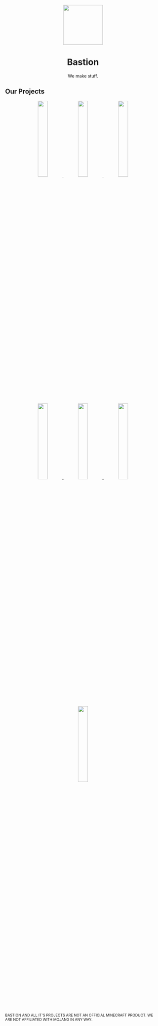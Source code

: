 <p align="center"><img src="https://bastionmc.github.io/github/assets/profile/organisation_icon.png" height="128px" width="128px"></p>
<h1 align="center">Bastion</h1><p align="center">We make stuff.</p>

## Our Projects
<p align="center">
<a href="https://github.com/BastionMC/BastionLauncher">
<img width="25%" src="https://bastionmc.github.io/github/assets/profile/project_banners/bastion_launcher.png">
</a>
<a href="https://github.com/BastionMC/MCWebGUI">
<img width="25%" src="https://bastionmc.github.io/github/assets/profile/project_banners/mcwebgui.png">
</a>
<a href="https://github.com/BastionMC/QuartzServer">
<img width="25%" src="https://bastionmc.github.io/github/assets/profile/project_banners/quartz_server.png">
</a>
<a href="https://github.com/BastionMC/Nylium">
<img width="25%" src="https://bastionmc.github.io/github/assets/profile/project_banners/nylium.png">
</a>
<a href="https://github.com/BastionMC/Netherrack">
<img width="25%" src="https://bastionmc.github.io/github/assets/profile/project_banners/netherrack.png">
</a>
<a href="https://github.com/BastionMC/QuartzClient">
<img width="25%" src="https://bastionmc.github.io/github/assets/profile/project_banners/quartz_client.png">
</a>
<a href="https://github.com/BastionMC/BastionInstaller">
<img width="25%" src="https://bastionmc.github.io/github/assets/profile/project_banners/bastion_installer.png">
</a>
</p>

<sub>BASTION AND ALL IT'S PROJECTS ARE NOT AN OFFICIAL MINECRAFT PRODUCT. WE ARE NOT AFFILIATED WITH MOJANG IN ANY WAY.</sub>

